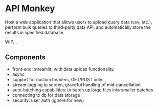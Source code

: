 # API Monkey
Host a web application that allows users to upload query data (csv, etc.), perform bulk queries to third-party data API, and automatically store the results in specified database.

WIP...

## Components
* front-end: streamlit; with data upload functionality
* async
* support for custom headers, GET/POST only.
* stream logging to screen, graceful handling of mid-cancellation
* auto-batching capabilities: to batch up large files into smaller batches
* connecting to db for data storage
* security: user auth (ignore for now)
